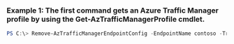 ### Example 1: The first command gets an Azure Traffic Manager profile by using the Get-AzTrafficManagerProfile cmdlet.
```powershell
PS C:\> Remove-AzTrafficManagerEndpointConfig -EndpointName contoso -TrafficManagerProfile $TrafficManagerProfile
```

